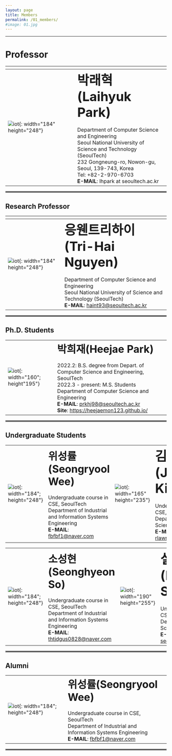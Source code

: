 ```yaml
---
layout: page
title: Members
permalink: /01_members/
#image: 01.jpg
---
```

***

# Professor

| <img width=400/>   |    |
|:---|:---|
| ![iot]({{site.baseurl}}/images/lh.jpg){: width="184" height="248"} | <b><span style="font-size:250%">박래혁(Laihyuk Park)</span></b><br><br> Department of Computer Science and Engineering  <br>  Seoul National University of Science and Technology (SeoulTech) <br>  232 Gongneung-ro, Nowon-gu, Seoul, 139-743, Korea <br> Tel: +82-2-970-6703  <br>  **E-MAIL**: lhpark at seoultech.ac.kr |

<hr style="border:2px solid gray">

## Research Professor

|    |  <img width=400/>  |
|:---|:---|
| ![iot]({{site.baseurl}}/images/tri.png){: width="184" height="248"} | <b><span style="font-size:250%">응웬트리하이(Tri-Hai Nguyen)</span></b><br><br> Department of Computer Science and Engineering   <br> Seoul National University of Science and Technology (SeoulTech)  <br> **E-MAIL**:  haint93@seoultech.ac.kr |

<hr style="border:2px solid gray">

## Ph.D. Students

|    |    |
|:---|:---|
| ![iot]({{site.baseurl}}/images/hj.jpg){: width="160"; height"195"} | <b><span style="font-size:200%">박희재(Heejae Park)</span></b><br><br> 2022.2: B.S. degree from Depart. of Computer Science and Engineering, SeoulTech <br> 2022.3 - present: M.S. Students  <br> Department of Computer Science and Engineering  <br> **E-MAIL**:  prkhj98@seoultech.ac.kr <br> **Site**: <https://heejaemon123.github.io/> |

<hr style="border:2px solid gray">

## Undergraduate Students

|    |   |    |    |
|:---|:---|:---|:---|
| ![iot]({{site.baseurl}}/images/sw.jpg){: width="184"; height="248"} | <b><span style="font-size:200%">위성률(Seongryool Wee)</span></b><br><br> Undergraduate course in CSE, SeoulTech   <br> Department of Industrial and Information Systems Engineering  <br> **E-MAIL**: fbfbf1@naver.com | ![iot]({{site.baseurl}}/images/jk.jpg){: width="165" height="235"} |  <b><span style="font-size:250%">김주안(Juan Kim)</span></b><br><br> Undergraduate course in CSE, SeoulTech   <br> Department of Computer Science and Engineering  <br> **E-MAIL**: rlawndks0423@naver.com |

|    |   |    |    |
|:---|:---|:---|:---|
| ![iot]({{site.baseurl}}/images/sh.jpg){: width="184"; height="248"} | <b><span style="font-size:200%">소성현(Seonghyeon So)</span></b><br><br> Undergraduate course in CSE, SeoulTech   <br> Department of Industrial and Information Systems Engineering  <br> **E-MAIL**: thtjdgus0828@naver.com | ![iot]({{site.baseurl}}/images/kh.jpg){: width="190" height="255"} |  <b><span style="font-size:250%">설기현(KiHyun Seol)</span></b><br><br> Undergraduate course in CSE, SeoulTech   <br> Department of Computer Science and Engineering  <br> **E-MAIL**: seolpark731@gmail.com |

<hr style="border:2px solid gray">

## Alumni

|    |    |
|:---|:---|
| ![iot]({{site.baseurl}}/images/sw.jpg){: width="184"; height="248"} | <b><span style="font-size:200%">위성률(Seongryool Wee)</span></b><br><br> Undergraduate course in CSE, SeoulTech   <br> Department of Industrial and Information Systems Engineering  <br> **E-MAIL**: fbfbf1@naver.com |

<hr style="border:2px solid gray">

<!-- 
|    |   |  <img width=225/>  |  <img width=225/>  |
|:---|:---|:---|:---|
| ![iot]({{site.baseurl}}/images/hj.jpg){: width="165" height="235"} | <b><span style="font-size:250%">김주안(Juan Kim)</span></b><br><br> + Undergraduate course in CSE, SeoulTech   <br> + Computer Science & Engineering  <br> + E-MAIL   rlawndks0423@naver.com |  |  |

| <img width=200/>   |    |
|:---|:---|
| ![iot]({{site.baseurl}}/images/sw.jpg){: width="184"; height="248"} | <b><span style="font-size:250%">위성률(Seongryool Wee)</span></b><br><br> + Undergraduate course in CSE, SeoulTech   <br> + Computer Science & Engineering  <br> + E-MAIL   fbfbf1@naver.com |

---------------------

-->
